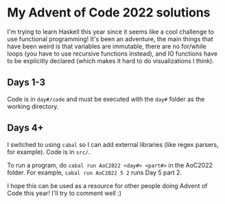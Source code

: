 # My Advent of Code 2022 solutions

I'm trying to learn Haskell this year since it seems like a cool challenge to use functional programming! It's been an adventure, the main things that have been weird is that variables are immutable, there are no for/while loops (you have to use recursive functions instead), and IO functions have to be explicitly declared (which makes it hard to do visualizations I think).

## Days 1-3
Code is in `day#/code` and must be executed with the `day#` folder as the working directory.

## Days 4+
I switched to using `cabal` so I can add external libraries (like regex parsers, for example). Code is in `src/`.

To run a program, do `cabal run AoC2022 <day#> <part#>` in the AoC2022 folder.
For example, `cabal run AoC2022 5 2` runs Day 5 part 2.

I hope this can be used as a resource for other people doing Advent of Code this year! I'll try to comment well :)
